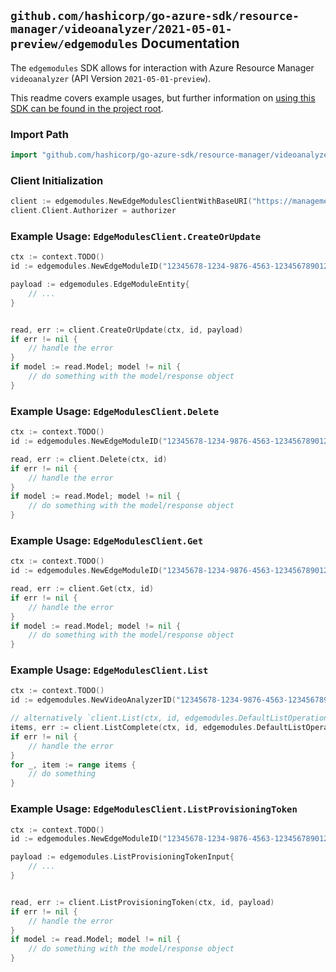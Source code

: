 
## `github.com/hashicorp/go-azure-sdk/resource-manager/videoanalyzer/2021-05-01-preview/edgemodules` Documentation

The `edgemodules` SDK allows for interaction with Azure Resource Manager `videoanalyzer` (API Version `2021-05-01-preview`).

This readme covers example usages, but further information on [using this SDK can be found in the project root](https://github.com/hashicorp/go-azure-sdk/tree/main/docs).

### Import Path

```go
import "github.com/hashicorp/go-azure-sdk/resource-manager/videoanalyzer/2021-05-01-preview/edgemodules"
```


### Client Initialization

```go
client := edgemodules.NewEdgeModulesClientWithBaseURI("https://management.azure.com")
client.Client.Authorizer = authorizer
```


### Example Usage: `EdgeModulesClient.CreateOrUpdate`

```go
ctx := context.TODO()
id := edgemodules.NewEdgeModuleID("12345678-1234-9876-4563-123456789012", "example-resource-group", "accountName", "edgeModuleName")

payload := edgemodules.EdgeModuleEntity{
	// ...
}


read, err := client.CreateOrUpdate(ctx, id, payload)
if err != nil {
	// handle the error
}
if model := read.Model; model != nil {
	// do something with the model/response object
}
```


### Example Usage: `EdgeModulesClient.Delete`

```go
ctx := context.TODO()
id := edgemodules.NewEdgeModuleID("12345678-1234-9876-4563-123456789012", "example-resource-group", "accountName", "edgeModuleName")

read, err := client.Delete(ctx, id)
if err != nil {
	// handle the error
}
if model := read.Model; model != nil {
	// do something with the model/response object
}
```


### Example Usage: `EdgeModulesClient.Get`

```go
ctx := context.TODO()
id := edgemodules.NewEdgeModuleID("12345678-1234-9876-4563-123456789012", "example-resource-group", "accountName", "edgeModuleName")

read, err := client.Get(ctx, id)
if err != nil {
	// handle the error
}
if model := read.Model; model != nil {
	// do something with the model/response object
}
```


### Example Usage: `EdgeModulesClient.List`

```go
ctx := context.TODO()
id := edgemodules.NewVideoAnalyzerID("12345678-1234-9876-4563-123456789012", "example-resource-group", "accountName")

// alternatively `client.List(ctx, id, edgemodules.DefaultListOperationOptions())` can be used to do batched pagination
items, err := client.ListComplete(ctx, id, edgemodules.DefaultListOperationOptions())
if err != nil {
	// handle the error
}
for _, item := range items {
	// do something
}
```


### Example Usage: `EdgeModulesClient.ListProvisioningToken`

```go
ctx := context.TODO()
id := edgemodules.NewEdgeModuleID("12345678-1234-9876-4563-123456789012", "example-resource-group", "accountName", "edgeModuleName")

payload := edgemodules.ListProvisioningTokenInput{
	// ...
}


read, err := client.ListProvisioningToken(ctx, id, payload)
if err != nil {
	// handle the error
}
if model := read.Model; model != nil {
	// do something with the model/response object
}
```
